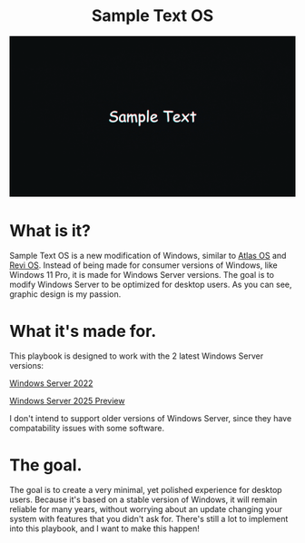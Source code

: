 <h1 align="center">Sample Text OS</h1>

<a align="center"><img src="https://github.com/Sample-Text-OS/Banner-Art/blob/main/Images/Sample-Text-OS/sample-text-1080.png" alt="Sample Text" width="1920"></a>

<h1>What is it?</h1>

Sample Text OS is a new modification of Windows, similar to [Atlas OS](https://github.com/Atlas-OS/Atlas) and [Revi OS](https://github.com/meetrevision/playbook). Instead of being made for consumer versions of Windows, like Windows 11 Pro, it is made for Windows Server versions. The goal is to modify Windows Server to be optimized for desktop users. As you can see, graphic design is my passion.

<h1>What it's made for.</h1>

This playbook is designed to work with the 2 latest Windows Server versions:

[Windows Server 2022](https://www.microsoft.com/en-us/evalcenter/download-windows-server-2022)

[Windows Server 2025 Preview](https://www.microsoft.com/en-us/evalcenter/download-windows-server-2025)

I don't intend to support older versions of Windows Server, since they have compatability issues with some software.

<h1>The goal.</h1>

The goal is to create a very minimal, yet polished experience for desktop users. Because it's based on a stable version of Windows, it will remain reliable for many years, without worrying about an update changing your system with features that you didn't ask for. There's still a lot to implement into this playbook, and I want to make this happen!
